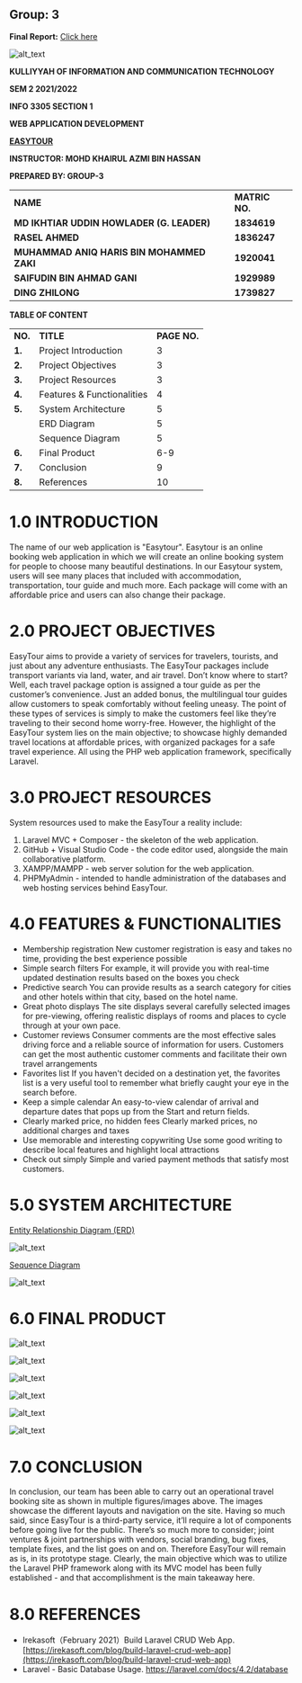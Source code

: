## Group: 3

**Final Report:**
[Click here](https://docs.google.com/document/d/1RLpS3rmZ1fzMcAyR4bK7gFeXsJw_n3CcugqirT6a3Xk/edit?usp=sharing)



![alt_text](images/image6.png "image_tooltip")


**KULLIYYAH OF INFORMATION AND COMMUNICATION TECHNOLOGY**

**SEM 2 2021/2022**

**INFO 3305 SECTION 1**

**WEB APPLICATION DEVELOPMENT**

**<span style="text-decoration:underline;">EASYTOUR</span>**

**INSTRUCTOR: MOHD KHAIRUL AZMI BIN HASSAN**

**PREPARED BY: GROUP-3**


<table>
  <tr>
   <td><strong>NAME</strong>
   </td>
   <td><strong>MATRIC NO.</strong>
   </td>
  </tr>
  <tr>
   <td><strong>MD IKHTIAR UDDIN HOWLADER (G. LEADER)</strong>
   </td>
   <td><strong>1834619</strong>
   </td>
  </tr>
  <tr>
   <td><strong>RASEL AHMED</strong>
   </td>
   <td><strong>1836247</strong>
   </td>
  </tr>
  <tr>
   <td><strong>MUHAMMAD ANIQ HARIS BIN MOHAMMED ZAKI</strong>
   </td>
   <td><strong>1920041</strong>
   </td>
  </tr>
  <tr>
   <td><strong>SAIFUDIN BIN AHMAD GANI</strong>
   </td>
   <td><strong>1929989</strong>
   </td>
  </tr>
  <tr>
   <td><strong>DING ZHILONG</strong>
   </td>
   <td><strong>1739827</strong>
   </td>
  </tr>
</table>


**TABLE OF CONTENT**


<table>
  <tr>
   <td><strong>NO.</strong>
   </td>
   <td><strong>TITLE</strong>
   </td>
   <td><strong>PAGE NO.</strong>
   </td>
  </tr>
  <tr>
   <td><strong>1.</strong>
   </td>
   <td>Project Introduction
   </td>
   <td>3
   </td>
  </tr>
  <tr>
   <td><strong>2.</strong>
   </td>
   <td>Project Objectives
   </td>
   <td>3
   </td>
  </tr>
  <tr>
   <td><strong>3.</strong>
   </td>
   <td>Project Resources
   </td>
   <td>3
   </td>
  </tr>
  <tr>
   <td><strong>4.</strong>
   </td>
   <td>Features & Functionalities
   </td>
   <td>4
   </td>
  </tr>
  <tr>
   <td><strong>5.</strong>
   </td>
   <td>System Architecture
   </td>
   <td>5
   </td>
  </tr>
  <tr>
   <td>
   </td>
   <td>     ERD Diagram
   </td>
   <td>5
   </td>
  </tr>
  <tr>
   <td>
   </td>
   <td>     Sequence Diagram
   </td>
   <td>5
   </td>
  </tr>
  <tr>
   <td><strong>6.</strong>
   </td>
   <td>Final Product
   </td>
   <td>6-9
   </td>
  </tr>
  <tr>
   <td><strong>7.</strong>
   </td>
   <td>Conclusion
   </td>
   <td>9
   </td>
  </tr>
  <tr>
   <td><strong>8.</strong>
   </td>
   <td>References
   </td>
   <td>10
   </td>
  </tr>
</table>



# **1.0 INTRODUCTION**

The name of our web application is "Easytour". Easytour is an online booking web application in which we will create an online booking system for people to choose many beautiful destinations. In our Easytour system, users will see many places that included with accommodation, transportation, tour guide and much more. Each package will come with an affordable price and users can also change their package.


# **2.0 PROJECT OBJECTIVES**

EasyTour aims to provide a variety of services for travelers, tourists, and just about any adventure enthusiasts. The EasyTour packages include transport variants via land, water, and air travel. Don’t know where to start? Well, each travel package option is assigned a tour guide as per the customer’s convenience. Just an added bonus, the multilingual tour guides allow customers to speak comfortably without feeling uneasy. The point of these types of services is simply to make the customers feel like they’re traveling to their second home worry-free. However, the highlight of the EasyTour system lies on the main objective; to showcase highly demanded travel locations at affordable prices, with organized packages for a safe travel experience. All using the PHP web application framework, specifically Laravel.


# **3.0 PROJECT RESOURCES**

System resources used to make the EasyTour a reality include:



1. Laravel MVC + Composer - the skeleton of the web application.
2. GitHub + Visual Studio Code - the code editor used, alongside the main collaborative platform.
3. XAMPP/MAMPP - web server solution for the web application.
4. PHPMyAdmin - intended to handle administration of the databases and web hosting services behind EasyTour.


# **4.0 FEATURES & FUNCTIONALITIES**



* Membership registration New customer registration is easy and takes no time, providing the best experience possible
* Simple search filters For example, it will provide you with real-time updated destination results based on the boxes you check
* Predictive search You can provide results as a search category for cities and other hotels within that city, based on the hotel name.
* Great photo displays The site displays several carefully selected images for pre-viewing, offering realistic displays of rooms and places to cycle through at your own pace.
* Customer reviews Consumer comments are the most effective sales driving force and a reliable source of information for users. Customers can get the most authentic customer comments and facilitate their own travel arrangements
* Favorites list If you haven't decided on a destination yet, the favorites list is a very useful tool to remember what briefly caught your eye in the search before.
* Keep a simple calendar An easy-to-view calendar of arrival and departure dates that pops up from the Start and return fields.
* Clearly marked price, no hidden fees Clearly marked prices, no additional charges and taxes
* Use memorable and interesting copywriting Use some good writing to describe local features and highlight local attractions
* Check out simply Simple and varied payment methods that satisfy most customers.


# **5.0 SYSTEM ARCHITECTURE**

<ins>Entity Relationship Diagram (ERD)</ins>


![alt_text](images/image4.png "image_tooltip")


<ins>Sequence Diagram</ins>


![alt_text](images/image9.jpg "image_tooltip")



# **6.0 FINAL PRODUCT**



![alt_text](images/image5.png "image_tooltip")




![alt_text](images/image1.png "image_tooltip")




![alt_text](images/image8.png "image_tooltip")
 



![alt_text](images/image3.png "image_tooltip")




![alt_text](images/image7.png "image_tooltip")




![alt_text](images/image2.png "image_tooltip")



# **7.0 CONCLUSION**

In conclusion, our team has been able to carry out an operational travel booking site as shown in multiple figures/images above. The images showcase the different layouts and navigation on the site. Having so much said, since EasyTour is a third-party service, it’ll require a lot of components before going live for the public. There’s so much more to consider; joint ventures & joint partnerships with vendors, social branding, bug fixes, template fixes, and the list goes on and on. Therefore EasyTour will remain as is, in its prototype stage. Clearly, the main objective which was to utilize the Laravel PHP framework along with its MVC model has been fully established - and that accomplishment is the main takeaway here.


# **8.0 REFERENCES**



* Irekasoft（February 2021）Build Laravel CRUD Web App.[https://irekasoft.com/blog/build-laravel-crud-web-app](https://irekasoft.com/blog/build-laravel-crud-web-app)
* Laravel - Basic Database Usage. https://laravel.com/docs/4.2/database
